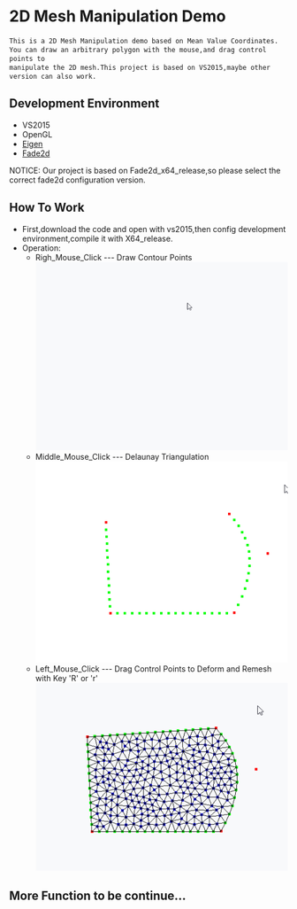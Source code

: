 # 2D Mesh Manipulation Demo

    This is a 2D Mesh Manipulation demo based on Mean Value Coordinates.
    You can draw an arbitrary polygon with the mouse,and drag control points to
    manipulate the 2D mesh.This project is based on VS2015,maybe other version can also work.
## Development Environment
   * VS2015 
   * OpenGL
   * [Eigen](http://eigen.tuxfamily.org/index.php?title=Main_Page)
   * [Fade2d](https://www.geom.at/fade2d/html/)
   
   NOTICE: Our project is based on Fade2d_x64_release,so please select the correct fade2d configuration version.
   
## How To Work
   * First,download the code and open with vs2015,then config development environment,compile it with X64_release.
   * Operation:
        * Righ_Mouse_Click --- Draw Contour Points
        ![](https://github.com/fanghao6666/2D-Mesh-Manipulation/raw/master/picture/draw_contour.gif)
        * Middle_Mouse_Click --- Delaunay Triangulation
        ![](https://github.com/fanghao6666/2D-Mesh-Manipulation/raw/master/picture/delauny.gif)
        * Left_Mouse_Click --- Drag Control Points to Deform and Remesh with Key 'R' or 'r'
        ![](https://github.com/fanghao6666/2D-Mesh-Manipulation/raw/master/picture/mouse_drag.gif)
        
 ## More Function to be continue...
 


